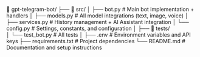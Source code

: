 📁 gpt-telegram-bot/
├── 📁 src/
│   ├── bot.py              # Main bot implementation + handlers
│   ├── models.py           # All model integrations (text, image, voice)
│   ├── services.py         # History management + AI Assistant integration
│   └── config.py           # Settings, constants, and configuration
│
├── 📁 tests/              
│   └── test_bot.py        # All tests
│
├── .env                    # Environment variables and API keys
├── requirements.txt        # Project dependencies
└── README.md              # Documentation and setup instructions